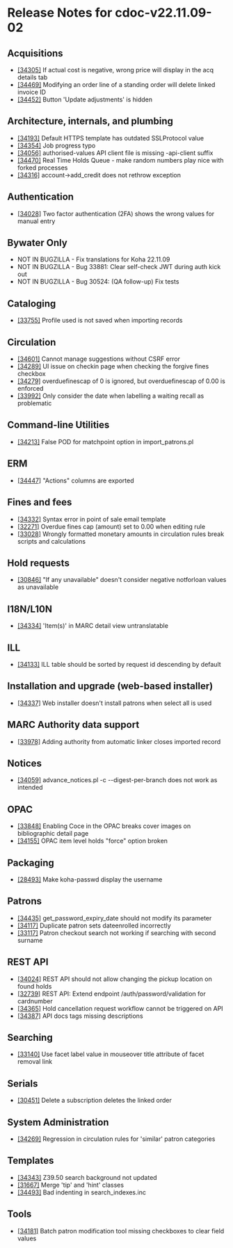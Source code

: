 
# Release Notes for cdoc-v22.11.09-02

## Acquisitions

- [[34305]](http://bugs.koha-community.org/bugzilla3/show_bug.cgi?id=34305) If actual cost is negative, wrong price will display in the acq details tab
- [[34469]](http://bugs.koha-community.org/bugzilla3/show_bug.cgi?id=34469) Modifying an order line of a standing order will delete linked invoice ID
- [[34452]](http://bugs.koha-community.org/bugzilla3/show_bug.cgi?id=34452) Button 'Update adjustments' is hidden

## Architecture, internals, and plumbing

- [[34193]](http://bugs.koha-community.org/bugzilla3/show_bug.cgi?id=34193) Default HTTPS template has outdated SSLProtocol value
- [[34354]](http://bugs.koha-community.org/bugzilla3/show_bug.cgi?id=34354) Job progress typo
- [[34056]](http://bugs.koha-community.org/bugzilla3/show_bug.cgi?id=34056) authorised-values API client file is missing -api-client suffix
- [[34470]](http://bugs.koha-community.org/bugzilla3/show_bug.cgi?id=34470) Real Time Holds Queue - make random numbers play nice with forked processes
- [[34316]](http://bugs.koha-community.org/bugzilla3/show_bug.cgi?id=34316) account->add_credit does not rethrow exception

## Authentication

- [[34028]](http://bugs.koha-community.org/bugzilla3/show_bug.cgi?id=34028) Two factor authentication (2FA) shows the wrong values for manual entry

## Bywater Only

- NOT IN BUGZILLA - Fix translations for Koha 22.11.09
- NOT IN BUGZILLA - Bug 33881: Clear self-check JWT during auth kick out
- NOT IN BUGZILLA - Bug 30524: (QA follow-up) Fix tests

## Cataloging

- [[33755]](http://bugs.koha-community.org/bugzilla3/show_bug.cgi?id=33755) Profile used is not saved when importing records

## Circulation

- [[34601]](http://bugs.koha-community.org/bugzilla3/show_bug.cgi?id=34601) Cannot manage suggestions without CSRF error
- [[34289]](http://bugs.koha-community.org/bugzilla3/show_bug.cgi?id=34289) UI issue on checkin page when checking the forgive fines checkbox
- [[34279]](http://bugs.koha-community.org/bugzilla3/show_bug.cgi?id=34279) overduefinescap of 0 is ignored, but overduefinescap of 0.00 is enforced
- [[33992]](http://bugs.koha-community.org/bugzilla3/show_bug.cgi?id=33992) Only consider the date when labelling a waiting recall as problematic

## Command-line Utilities

- [[34213]](http://bugs.koha-community.org/bugzilla3/show_bug.cgi?id=34213) False POD for matchpoint option in import_patrons.pl

## ERM

- [[34447]](http://bugs.koha-community.org/bugzilla3/show_bug.cgi?id=34447) "Actions" columns are exported

## Fines and fees

- [[34332]](http://bugs.koha-community.org/bugzilla3/show_bug.cgi?id=34332) Syntax error in point of sale email template
- [[32271]](http://bugs.koha-community.org/bugzilla3/show_bug.cgi?id=32271) Overdue fines cap (amount) set to 0.00 when editing rule
- [[33028]](http://bugs.koha-community.org/bugzilla3/show_bug.cgi?id=33028) Wrongly formatted monetary amounts in circulation rules break scripts and calculations

## Hold requests

- [[30846]](http://bugs.koha-community.org/bugzilla3/show_bug.cgi?id=30846) "If any unavailable" doesn't consider negative notforloan values as unavailable

## I18N/L10N

- [[34334]](http://bugs.koha-community.org/bugzilla3/show_bug.cgi?id=34334) 'Item(s)' in MARC detail view untranslatable

## ILL

- [[34133]](http://bugs.koha-community.org/bugzilla3/show_bug.cgi?id=34133) ILL table should be sorted by request id descending by default

## Installation and upgrade (web-based installer)

- [[34337]](http://bugs.koha-community.org/bugzilla3/show_bug.cgi?id=34337) Web installer doesn't install patrons when select all is used

## MARC Authority data support

- [[33978]](http://bugs.koha-community.org/bugzilla3/show_bug.cgi?id=33978) Adding authority from automatic linker closes imported record

## Notices

- [[34059]](http://bugs.koha-community.org/bugzilla3/show_bug.cgi?id=34059) advance_notices.pl -c --digest-per-branch does not work as intended

## OPAC

- [[33848]](http://bugs.koha-community.org/bugzilla3/show_bug.cgi?id=33848) Enabling Coce in the OPAC breaks cover images on bibliographic detail page
- [[34155]](http://bugs.koha-community.org/bugzilla3/show_bug.cgi?id=34155) OPAC item level holds "force" option broken

## Packaging

- [[28493]](http://bugs.koha-community.org/bugzilla3/show_bug.cgi?id=28493) Make koha-passwd display the username

## Patrons

- [[34435]](http://bugs.koha-community.org/bugzilla3/show_bug.cgi?id=34435) get_password_expiry_date should not modify its parameter
- [[34117]](http://bugs.koha-community.org/bugzilla3/show_bug.cgi?id=34117) Duplicate patron sets dateenrolled incorrectly
- [[33117]](http://bugs.koha-community.org/bugzilla3/show_bug.cgi?id=33117) Patron checkout search not working if searching with second surname

## REST API

- [[34024]](http://bugs.koha-community.org/bugzilla3/show_bug.cgi?id=34024) REST API should not allow changing the pickup location on found holds
- [[32739]](http://bugs.koha-community.org/bugzilla3/show_bug.cgi?id=32739) REST API: Extend endpoint /auth/password/validation for cardnumber
- [[34365]](http://bugs.koha-community.org/bugzilla3/show_bug.cgi?id=34365) Hold cancellation request workflow cannot be triggered on API
- [[34387]](http://bugs.koha-community.org/bugzilla3/show_bug.cgi?id=34387) API docs tags missing descriptions

## Searching

- [[33140]](http://bugs.koha-community.org/bugzilla3/show_bug.cgi?id=33140) Use facet label value in mouseover title attribute of facet removal link

## Serials

- [[30451]](http://bugs.koha-community.org/bugzilla3/show_bug.cgi?id=30451) Delete a subscription deletes the linked order

## System Administration

- [[34269]](http://bugs.koha-community.org/bugzilla3/show_bug.cgi?id=34269) Regression in circulation rules for 'similar' patron categories

## Templates

- [[34343]](http://bugs.koha-community.org/bugzilla3/show_bug.cgi?id=34343) Z39.50 search background not updated
- [[31667]](http://bugs.koha-community.org/bugzilla3/show_bug.cgi?id=31667) Merge 'tip' and 'hint' classes
- [[34493]](http://bugs.koha-community.org/bugzilla3/show_bug.cgi?id=34493) Bad indenting in search_indexes.inc

## Tools

- [[34181]](http://bugs.koha-community.org/bugzilla3/show_bug.cgi?id=34181) Batch patron modification tool missing checkboxes to clear field values


